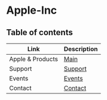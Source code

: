 # Apple-Inc 

## Table of contents 

Link | Description
-----| -------
Apple & Products |[Main](index)
Support | [Support]()
Events | [Events]()
Contact | [Contact]()